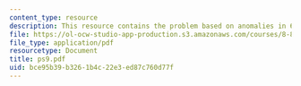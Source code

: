 ```yaml
---
content_type: resource
description: This resource contains the problem based on anomalies in 6 dimensions.
file: https://ol-ocw-studio-app-production.s3.amazonaws.com/courses/8-871-selected-topics-in-theoretical-particle-physics-branes-and-gauge-theory-dynamics-fall-2004/bce95b39b3261b4c22e3ed87c760d77f_ps9.pdf
file_type: application/pdf
resourcetype: Document
title: ps9.pdf
uid: bce95b39-b326-1b4c-22e3-ed87c760d77f
---
```

